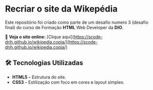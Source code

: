 # Recriar o site da Wikepédia

Este repositório foi criado como parte de um desafio numero 3 (desafio final) do curso de Formação **HTML** Web Developer da **DIO**. 



🔗 **Veja o site online:** [Clique aqui](https://scode-drih.github.io/wikipedia.copia/](https://scode-drih.github.io/wikipedia.copia/)


## 🛠️ **Tecnologias Utilizadas**

- **HTML5** – Estrutura do site.
- **CSS3** – Estilização com foco em cores e layout simples.


